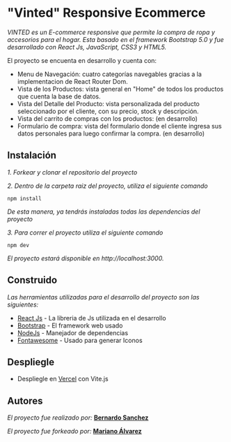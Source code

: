 # "Vinted" Responsive Ecommerce

_VINTED es un E-commerce responsive que permite la compra de ropa y accesorios para el hogar. Esta basado en el framework Bootstrap 5.0 y fue desarrollado con React Js, JavaScript, CSS3 y HTML5._

El proyecto se encuenta en desarrollo y cuenta con: 
* Menu de Navegación: cuatro categorías navegables gracias a la implementacion de React Router Dom.
* Vista de los Productos: vista general en "Home" de todos los productos que cuenta la base de datos. 
* Vista del Detalle del Producto: vista personalizada del producto seleccionado por el cliente, con su precio, stock y descripción. 
* Vista del carrito de compras con los productos: (en desarrollo)
* Formulario de compra: vista del formulario donde el cliente ingresa sus datos personales para luego confirmar la compra. (en desarrollo)


## Instalación

_1. Forkear y clonar el repositorio del proyecto_

_2. Dentro de la carpeta raiz del proyecto, utiliza el siguiente comando_

```
npm install 
```

_De esta manera, ya tendrás instaladas todas las dependencias del proyecto_

_3. Para correr el proyecto utiliza el siguiente comando_
```
npm dev
```
_El proyecto estará disponible en http://localhost:3000._

## Construido

_Las herramientas utilizadas para el desarrollo del proyecto son las siguientes:_

* [React Js](https://es.reactjs.org/) - La libreria de Js utilizada en el desarrollo
* [Bootstrap](https://getbootstrap.com/docs/5.0/getting-started/download/) - El framework web usado
* [NodeJs](https://nodejs.org/es/) - Manejador de dependencias
* [Fontawesome](https://fontawesome.com/docs/web/use-with/react/add-icons) - Usado para generar Iconos 

## Despliegle

* Despliegle en [Vercel](https://vintage-ecommerce-responsive.vercel.app/) con Vite.js

## Autores

_El proyecto fue realizado por:_ [**Bernardo Sanchez**](https://github.com/bernasanchez)

_El proyecto fue forkeado por:_ [**Mariano Álvarez**](https://github.com/creativoma)